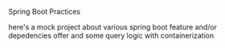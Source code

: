 Spring Boot Practices

here's a mock project about various spring boot feature and/or depedencies offer and some query logic with containerization
